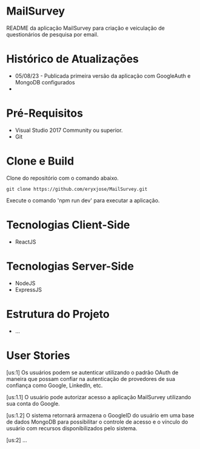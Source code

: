 # MailSurvey

README da aplicação MailSurvey para criação e veiculação de questionários de pesquisa por email.

# Histórico de Atualizações

* 05/08/23 - Publicada primeira versão da aplicação com GoogleAuth e MongoDB configurados
* 

# Pré-Requisitos

* Visual Studio 2017 Community ou superior.
* Git

# Clone e Build

Clone do repositório com o comando abaixo.

	git clone https://github.com/eryxjose/MailSurvey.git

Execute o comando 'npm run dev' para executar a aplicação.

# Tecnologias Client-Side

* ReactJS

# Tecnologias Server-Side

* NodeJS
* ExpressJS

# Estrutura do Projeto

* ...

# User Stories

[us:1] Os usuários podem se autenticar utilizando o padrão OAuth de maneira que possam confiar na autenticação de provedores de sua confiança como Google, LinkedIn, etc.

[us:1.1] O usuário pode autorizar acesso a aplicação MailSurvey utilizando sua conta do Google.

[us:1.2] O sistema retornará armazena o GoogleID do usuário em uma base de dados MongoDB para possibilitar o controle de acesso e o vínculo do usuário com recursos disponibilizados pelo sistema.

[us:2] ...




